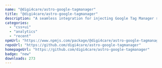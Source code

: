 ```yaml
---
name: "@digi4care/astro-google-tagmanager"
title: "@digi4care/astro-google-tagmanager"
description: "A seamless integration for injecting Google Tag Manager snippets into Astro projects, supporting popular web analytics tools."
categories:
  - "css+ui"
  - "analytics"
  - "recent"
npmUrl: "https://www.npmjs.com/package/@digi4care/astro-google-tagmanager"
repoUrl: "https://github.com/digi4care/astro-google-tagmanager"
homepageUrl: "https://github.com/digi4care/astro-google-tagmanager"
badge: "new"
downloads: 273
---
```

